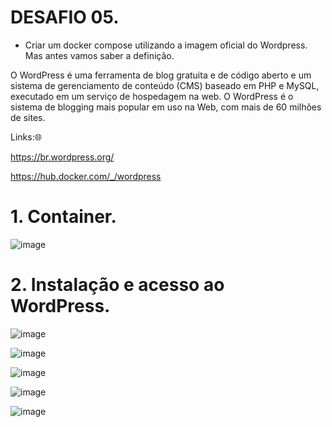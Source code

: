 <h1>DESAFIO 05.</h1>

+ Criar um docker compose utilizando a imagem oficial do Wordpress. Mas antes vamos saber a definição.

O WordPress é uma ferramenta de blog gratuita e de código aberto e um sistema de gerenciamento de conteúdo (CMS) baseado em PHP e MySQL, executado em um serviço de hospedagem na web. O WordPress é o sistema de blogging mais popular em uso na Web, com mais de 60 milhões de sites. 

Links:🌐

https://br.wordpress.org/

https://hub.docker.com/_/wordpress


<h1>1. Container.</h1> 

![image](https://github.com/andreelidio/desafio-profissional-docker/assets/97263573/81977e05-6e01-4e59-85d6-85d2b75626d6)

<h1>2. Instalação e acesso ao WordPress.</h1> 

![image](https://github.com/andreelidio/desafio-profissional-docker/assets/97263573/cafbefd3-59f4-49cd-b639-b470ae1b561d)

![image](https://github.com/andreelidio/desafio-profissional-docker/assets/97263573/1f3463f8-86b5-4f6e-9662-3808c38cb5ef)

![image](https://github.com/andreelidio/desafio-profissional-docker/assets/97263573/87c01a3e-f455-43e0-98bb-b87e1ad89aa8)

![image](https://github.com/andreelidio/desafio-profissional-docker/assets/97263573/e4dd7b33-1a94-46c8-8df3-b597739b72a5)

![image](https://github.com/andreelidio/desafio-profissional-docker/assets/97263573/3f0e9004-101c-4f52-b0a7-f45344692556)









